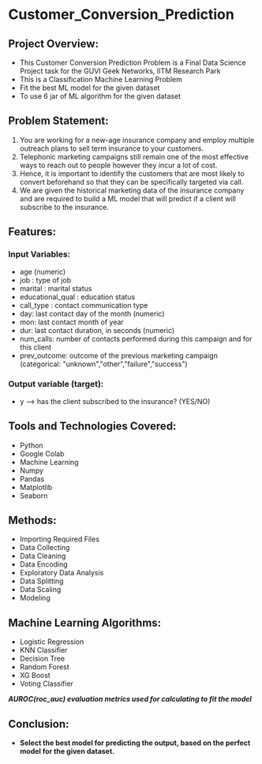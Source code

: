 
# Customer_Conversion_Prediction

## Project Overview:
  - This Customer Conversion Prediction Problem is a Final Data Science Project task for the GUVI Geek Networks, IITM Research Park
  - This is a Classification Machine Learning Problem
  - Fit the best ML model for the given dataset
  - To use 6 jar of ML algorithm for the given dataset

## Problem Statement:
  1. You are working for a new-age insurance company and employ multiple outreach plans to sell term insurance to your customers.
  2. Telephonic marketing campaigns still remain one of the most effective ways to reach out to people however they incur a lot of cost.
  3. Hence, it is important to identify the customers that are most likely to convert beforehand so that they can be specifically targeted via call.
  4. We are given the historical marketing data of the insurance company and are required to build a ML model that will predict if a client will subscribe to the insurance.

## Features:
  ### Input Variables:
  - age (numeric)
  - job : type of job
  - marital : marital status
  - educational_qual : education status
  - call_type : contact communication type
  - day: last contact day of the month (numeric)
  - mon: last contact month of year
  - dur: last contact duration, in seconds (numeric)
  - num_calls: number of contacts performed during this campaign and for this client
  - prev_outcome: outcome of the previous marketing campaign (categorical: "unknown","other","failure","success")

   ### Output variable (target):
  - y --> has the client subscribed to the insurance? (YES/NO)

## Tools and Technologies Covered:
  - Python
  - Google Colab
  - Machine Learning
  - Numpy
  - Pandas
  - Matplotlib
  - Seaborn

## Methods:
  - Importing Required Files
  - Data Collecting
  - Data Cleaning
  - Data Encoding
  - Exploratory Data Analysis
  - Data Splitting
  - Data Scaling
  - Modeling

## Machine Learning Algorithms:
  - Logistic Regression
  - KNN Classifier
  - Decision Tree
  - Random Forest
  - XG Boost
  - Voting Classifier

***AUROC(roc_auc) evaluation metrics used for calculating to fit the model***

## Conclusion:
  - **Select the best model for predicting the output, based on the perfect model for the given dataset.**
